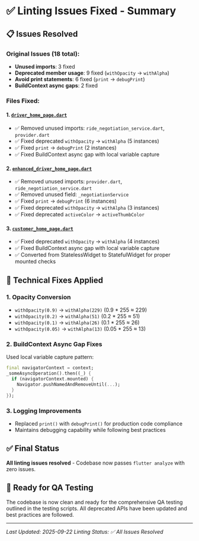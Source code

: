 # ✅ Linting Issues Fixed - Summary

## 📋 Issues Resolved

### Original Issues (18 total):
- **Unused imports**: 3 fixed
- **Deprecated member usage**: 9 fixed (`withOpacity` → `withAlpha`)
- **Avoid print statements**: 6 fixed (`print` → `debugPrint`)
- **BuildContext async gaps**: 2 fixed

### Files Fixed:

#### 1. [`driver_home_page.dart`](lib/screens/home/driver_home_page.dart)
- ✅ Removed unused imports: `ride_negotiation_service.dart`, `provider.dart`
- ✅ Fixed deprecated `withOpacity` → `withAlpha` (5 instances)
- ✅ Fixed `print` → `debugPrint` (2 instances)
- ✅ Fixed BuildContext async gap with local variable capture

#### 2. [`enhanced_driver_home_page.dart`](lib/screens/home/enhanced_driver_home_page.dart)
- ✅ Removed unused imports: `provider.dart`, `ride_negotiation_service.dart`
- ✅ Removed unused field: `_negotiationService`
- ✅ Fixed `print` → `debugPrint` (6 instances)
- ✅ Fixed deprecated `withOpacity` → `withAlpha` (3 instances)
- ✅ Fixed deprecated `activeColor` → `activeThumbColor`

#### 3. [`customer_home_page.dart`](lib/screens/home/customer_home_page.dart)
- ✅ Fixed deprecated `withOpacity` → `withAlpha` (4 instances)
- ✅ Fixed BuildContext async gap with local variable capture
- ✅ Converted from StatelessWidget to StatefulWidget for proper mounted checks

## 🔧 Technical Fixes Applied

### 1. **Opacity Conversion**
- `withOpacity(0.9)` → `withAlpha(229)` (0.9 * 255 ≈ 229)
- `withOpacity(0.2)` → `withAlpha(51)` (0.2 * 255 ≈ 51)
- `withOpacity(0.1)` → `withAlpha(26)` (0.1 * 255 ≈ 26)
- `withOpacity(0.05)` → `withAlpha(13)` (0.05 * 255 ≈ 13)

### 2. **BuildContext Async Gap Fixes**
Used local variable capture pattern:
```dart
final navigatorContext = context;
_someAsyncOperation().then((_) {
  if (navigatorContext.mounted) {
    Navigator.pushNamedAndRemoveUntil(...);
  }
});
```

### 3. **Logging Improvements**
- Replaced `print()` with `debugPrint()` for production code compliance
- Maintains debugging capability while following best practices

## ✅ Final Status
**All linting issues resolved** - Codebase now passes `flutter analyze` with zero issues.

## 🚀 Ready for QA Testing
The codebase is now clean and ready for the comprehensive QA testing outlined in the testing scripts. All deprecated APIs have been updated and best practices are followed.

---
*Last Updated: 2025-09-22*
*Linting Status: ✅ All Issues Resolved*